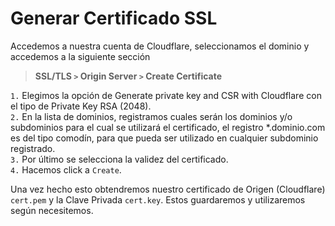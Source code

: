 # Generar Certificado SSL

Accedemos a nuestra cuenta de Cloudflare, seleccionamos el dominio y accedemos a la siguiente sección
> **SSL/TLS ` > ` Origin Server ` > ` Create Certificate**


`1.` Elegimos la opción de Generate private key and CSR with Cloudflare con el tipo de Private Key RSA (2048). <br>
`2.` En la lista de dominios, registramos cuales serán los dominios y/o subdominios para el cual se utilizará el certificado, el registro *.dominio.com es del tipo comodín, para que pueda ser utilizado en cualquier subdominio registrado. <br>
`3.` Por último se selecciona la validez del certificado. <br>
`4.` Hacemos click a `Create`. <br>

Una vez hecho esto obtendremos nuestro certificado de Origen (Cloudflare) `cert.pem` y la Clave Privada `cert.key`. Estos guardaremos y utilizaremos según necesitemos.